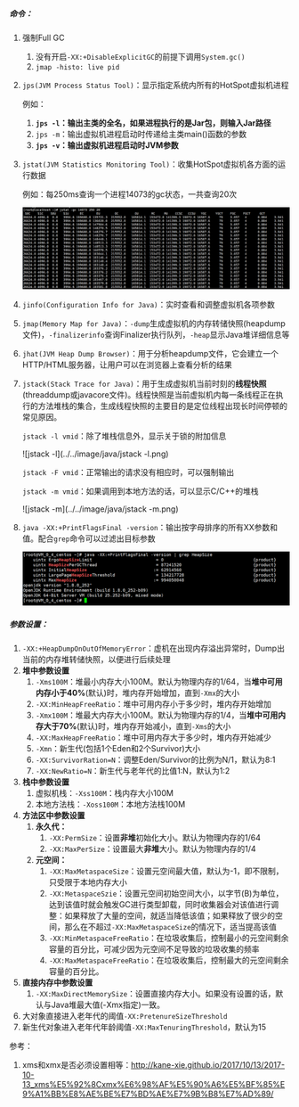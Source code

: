 ##### 命令：

1. 强制Full GC

   1. 没有开启`-XX:+DisableExplicitGC`的前提下调用`System.gc()`
   2. `jmap -histo: live pid`

2. `jps(JVM Process Status Tool)`：显示指定系统内所有的HotSpot虚拟机进程

   例如：

   1. **`jps -l`：输出主类的全名，如果进程执行的是Jar包，则输入Jar路径**
   2. `jps -m`：输出虚拟机进程启动时传递给主类main()函数的参数
   3. **`jps -v`：输出虚拟机进程启动时JVM参数**

3. `jstat(JVM Statistics Monitoring Tool)`：收集HotSpot虚拟机各方面的运行数据

   例如：每250ms查询一个进程14073的gc状态，一共查询20次

   ![jstat-gc状态](../../image/java/jstat-gc状态.png)

4. `jinfo(Configuration Info for Java)`：实时查看和调整虚拟机各项参数

5. `jmap(Memory Map for Java)`：`-dump`生成虚拟机的内存转储快照(heapdump文件)，`-finalizerinfo`查询Finalizer执行队列，`-heap`显示Java堆详细信息等

6. `jhat(JVM Heap Dump Browser)`：用于分析heapdump文件，它会建立一个HTTP/HTML服务器，让用户可以在浏览器上查看分析的结果

7. `jstack(Stack Trace for Java)`：用于生成虚拟机当前时刻的**线程快照**(threaddump或javacore文件)。线程快照是当前虚拟机内每一条线程正在执行的方法堆栈的集合，生成线程快照的主要目的是定位线程出现长时间停顿的常见原因。

   `jstack -l vmid`：除了堆栈信息外，显示关于锁的附加信息

   ![jstack -l](../../image/java/jstack -l.png)

   `jstack -F vmid`：正常输出的请求没有相应时，可以强制输出

   `jstack -m vmid`：如果调用到本地方法的话，可以显示C/C++的堆栈

   ![jstack -m](../../image/java/jstack -m.png)

8. `java -XX:+PrintFlagsFinal -version`：输出按字母排序的所有XX参数和值。配合`grep`命令可以过滤出目标参数

   ![jvmXX参数](../../image/java/jvmXX参数.png)

##### 参数设置：

1. `-XX:+HeapDumpOnOutOfMemoryError`：虚机在出现内存溢出异常时，Dump出当前的内存堆转储快照，以便进行后续处理
2. **堆中参数设置**
   1. `-Xms100M`：堆最小内存大小100M。默认为物理内存的1/64，当**堆中可用内存小于40%**(默认)时，堆内存开始增加，直到`-Xmx`的大小
   2. `-XX:MinHeapFreeRatio`：堆中可用内存小于多少时，堆内存开始增加
   3. `-Xmx100M`：堆最大内存大小100M。默认为物理内存的1/4，当**堆中可用内存大于70%**(默认)时，堆内存开始减小，直到`-Xms`的大小
   4. `-XX:MaxHeapFreeRatio`：堆中可用内存大于多少时，堆内存开始减少
   5. `-Xmn`：新生代(包括1个Eden和2个Survivor)大小
   6. `-XX:SurvivorRation=N`：调整Eden/Survivor的比例为N/1，默认为8:1
   7. `-XX:NewRatio=N`：新生代与老年代的比值1:N，默认为1:2
3. **栈中参数设置**
   1. 虚拟机栈：`-Xss100M`：栈内存大小100M
   2. 本地方法栈：`-Xoss100M`：本地方法栈100M
4. **方法区中参数设置**
   1. **永久代：**
      1. `-XX:PermSize`：设置**非堆**初始化大小。默认为物理内存的1/64
      2. `-XX:MaxPerSize`：设置最大**非堆**大小。默认为物理内存的1/4
   2. **元空间：**
      1. `-XX:MaxMetaspaceSize`：设置元空间最大值，默认为-1，即不限制，只受限于本地内存大小
      2. `-XX:MetaspaceSzie`：设置元空间初始空间大小，以字节(B)为单位，达到该值时就会触发GC进行类型卸载，同时收集器会对该值进行调整：如果释放了大量的空间，就适当降低该值；如果释放了很少的空间，那么在不超过`-XX:MaxMetaspaceSize`的情况下，适当提高该值
      3. `-XX:MinMetaspaceFreeRatio`：在垃圾收集后，控制最小的元空间剩余容量的百分比，可减少因为元空间不足导致的垃圾收集的频率
      4. `-XX:MaxMetaspaceFreeRatio`：在垃圾收集后，控制最大的元空间剩余容量的百分比。
5. **直接内存中参数设置**
   1. `-XX:MaxDirectMemorySize`：设置直接内存大小。如果没有设置的话，默认与Java堆最大值(-Xmx指定)一致。
6. 大对象直接进入老年代的阈值`-XX:PretenureSizeThreshold`
7. 新生代对象进入老年代年龄阈值`-XX:MaxTenuringThreshold`，默认为15







参考：

1. xms和xmx是否必须设置相等：http://kane-xie.github.io/2017/10/13/2017-10-13_xms%E5%92%8Cxmx%E6%98%AF%E5%90%A6%E5%BF%85%E9%A1%BB%E8%AE%BE%E7%BD%AE%E7%9B%B8%E7%AD%89/
